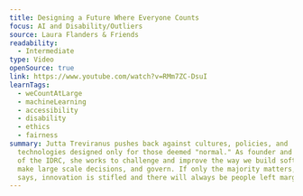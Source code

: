 ```yaml
---
title: Designing a Future Where Everyone Counts
focus: AI and Disability/Outliers
source: Laura Flanders & Friends
readability:
  - Intermediate
type: Video
openSource: true
link: https://www.youtube.com/watch?v=RMm7ZC-DsuI
learnTags:
  - weCountAtLarge
  - machineLearning
  - accessibility
  - disability
  - ethics
  - fairness
summary: Jutta Treviranus pushes back against cultures, policies, and
  technologies designed only for those deemed "normal." As founder and director
  of the IDRC, she works to challenge and improve the way we build software,
  make large scale decisions, and govern. If only the majority matters, she
  says, innovation is stifled and there will always be people left marginalized.
---
```

